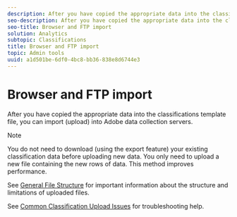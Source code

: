 ```yaml
---
description: After you have copied the appropriate data into the classifications template file, you can import (upload) into Adobe data collection servers.
seo-description: After you have copied the appropriate data into the classifications template file, you can import (upload) into Adobe data collection servers.
seo-title: Browser and FTP import
solution: Analytics
subtopic: Classifications
title: Browser and FTP import
topic: Admin tools
uuid: a1d501be-6df0-4bc8-bb36-838e8d6744e3
---
```


# Browser and FTP import

After you have copied the appropriate data into the classifications template file, you can import (upload) into Adobe data collection servers.

>[!NOTE]
>
>You do not need to download (using the export feature) your existing classification data before uploading new data. You only need to upload a new file containing the new rows of data. This method improves performance.

See [General File Structure](../../../components/c-classifications2/c-classifications-importer/c-saint-data-files.md#concept_9EFF968DF5D244A887DE94075431C1BE) for important information about the structure and limitations of uploaded files.

See [Common Classification Upload Issues](https://helpx.adobe.com/analytics/kb/common-saint-upload-issues.html) for troubleshooting help. 
